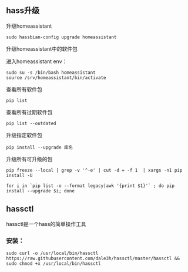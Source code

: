 
## hass升级

升级homeassistant

```
sudo hassbian-config upgrade homeassistant
```

升级homeassistant中的软件包

进入homeassistant env：

```
sudo su -s /bin/bash homeassistant
source /srv/homeassistant/bin/activate
```

查看所有软件包

```
pip list
```

查看所有过期软件包

```
pip list --outdated
```

升级指定软件包

```
pip install --upgrade 库名
```

升级所有可升级的包

```
pip freeze --local | grep -v '^-e' | cut -d = -f 1  | xargs -n1 pip install -U
```

```
for i in `pip list -o --format legacy|awk '{print $1}'` ; do pip install --upgrade $i; done
```

## hassctl

hassctl是一个hass的简单操作工具

### 安装：

```
sudo curl -o /usr/local/bin/hassctl https://raw.githubusercontent.com/dale3h/hassctl/master/hassctl && sudo chmod +x /usr/local/bin/hassctl
```
